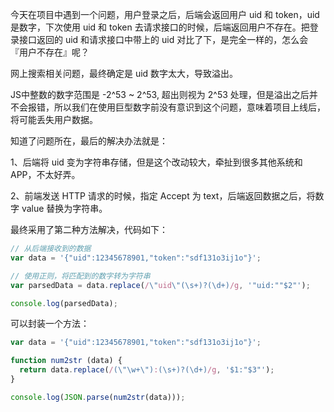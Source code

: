 今天在项目中遇到一个问题，用户登录之后，后端会返回用户 uid 和 token，uid 是数字，下次使用 uid 和 token 去请求接口的时候，后端返回用户不存在。把登录接口返回的 uid 和请求接口中带上的 uid 对比了下，是完全一样的，怎么会『用户不存在』呢？

网上搜索相关问题，最终确定是 uid 数字太大，导致溢出。

JS中整数的数字范围是 -2^53 ~ 2^53, 超出则视为 2^53 处理，但是溢出之后并不会报错，所以我们在使用巨型数字前没有意识到这个问题，意味着项目上线后，将可能丢失用户数据。

知道了问题所在，最后的解决办法就是：

1、后端将 uid 变为字符串存储，但是这个改动较大，牵扯到很多其他系统和 APP，不太好弄。

2、前端发送 HTTP 请求的时候，指定 Accept 为 text，后端返回数据之后，将数字 value 替换为字符串。

最终采用了第二种方法解决，代码如下：

``` javascript
// 从后端接收到的数据
var data = '{"uid":12345678901,"token":"sdf131o3ij1o"}';

// 使用正则，将匹配到的数字转为字符串
var parsedData = data.replace(/\"uid\"(\s+)?(\d+)/g, '"uid:""$2"');

console.log(parsedData);
```

可以封装一个方法：

``` javascript
var data = '{"uid":12345678901,"token":"sdf131o3ij1o"}';

function num2str (data) {
  return data.replace(/(\"\w+\"):(\s+)?(\d+)/g, '$1:"$3"');
}

console.log(JSON.parse(num2str(data)));
```

